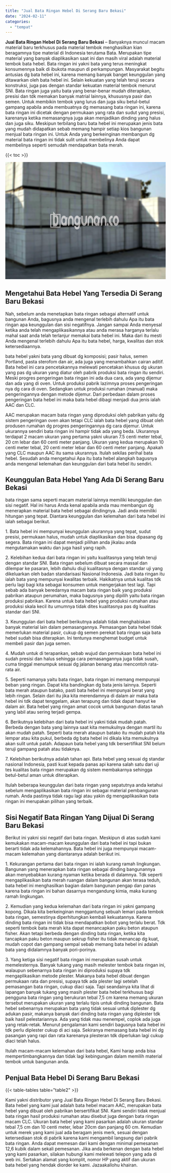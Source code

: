 ```yaml
---
title: "Jual Bata Ringan Hebel Di Serang Baru Bekasi"
date: "2024-02-11"
categories: 
  - "tempat"
---
```


**Jual Bata Ringan Hebel Di Serang Baru Bekasi** – Banyaknya muncul macam material baru terkhusus pada material tembok menghasilkan kian beragamnya tipe material di Indonesia terutama Bata. Merupakan tipe material yang banyak diaplikasikan saat ini dan masih viral adalah material tembok bata hebel. Bata ringan ini yakni bata yang terus meningkat konsumennya baik di ibukota maupun di perkampungan. Masyarakat begitu antusias dg bata hebel ini, karena memang banyak banget keunggulan yang ditawarkan oleh bata hebel ini. Selain kekuatan yang telah teruji secara konstruksi, juga pas dengan standar kekuatan material tembok menurut SNI. Bata ringan juga yaitu bata yang benar-benar mudah diterapkan, presisi dan tdk memakan banyak matrial lainnya, khususnya pasir dan semen. Untuk membikin tembok yang lurus dan juga siku betul-betul gampang apabila anda membuatnya dg memasang bata ringan ini, karena bata ringan ini dicetak dengan permukaan yang rata dan sudut yang presisi, karenanya ketika memasangnya juga akan menjadikan dinding yang halus dan juga siku. Meskipun terbilang baru bata hebel ini merupakan jenis bata yang mudah didapatkan sebab memang hampir setiap kios bangunan menjual bata ringan ini. Untuk Anda yang berkeinginan membangun dg material bata ringan ini tidak sulit untuk membelinya Anda dapat membelinya seperti semudah mendapatkan bata merah.

{{< toc >}}

![Jual Bata Ringan Hebel Di Serang Baru Bekasi](/images/jual-hebel-murah-37.png)

## Mengetahui Bata Hebel Yang Tersedia Di Serang Baru Bekasi

Nah, sebelum anda menetapkan bata ringan sebagai alternatif untuk bangunan Anda, bagusnya anda mengenal terlebih dahulu Apa itu bata ringan apa keunggulan dan sisi negatifnya. Jangan sampai Anda menyesal ketika anda telah mengaplikasikannya atau anda merasa harganya terlalu mahal saat anda telah terlanjur memakai bata hebel ini. Maka dari itu mesti Anda mengenal terlebih dahulu Apa itu bata hebel, harga, kwalitas dan stok ketersediaannya.

bata hebel yakni bata yang dibuat dg komposisi; pasir halus, semen Portland, pasta sterofom dan air, ada juga yang menambahkan cairan aditif. Bata hebel ini cara pencetakannya melewati pencetakan khusus dg ukuran yang pas dg ukuran yang diatur oleh pabrik produksi bata ringan itu sendiri. Meski progres pengeringan bata ringan ini ada dua cara, ada yang dijemur dan ada yang di oven. Untuk produksi pabrik lazimnya proses pengeringan nya dg cara di oven. Sedangkan untuk produksi rumahan (manual) maka pengeringannya dengan metode dijemur. Dari perbedaan dalam proses pengeringan bata hebel ini maka bata hebel dibagi menjadi dua jenis ialah AAC dan CLC.

AAC merupakan macam bata ringan yang diproduksi oleh pabrikan yaitu dg sistem pengeringan oven akan tetapi CLC ialah bata hebel yang dibuat oleh produsen rumahan dg progres pengeringannya dg cara dijemur. Untuk ukurannya sendiri bata ringan ini hampir tidak ada yang beda. Ukurannya terdapat 2 macam ukuran yang pertama yakni ukuran 7.5 centi meter tebal, 20 cm lebar dan 60 centi meter panjang. Ukuran yang kedua merupakan 10 centi meter tebal, 20 centi meter lebar dan 60 centi meter panjang. Apakah yang CLC maupun AAC itu sama ukurannya. Itulah sekilas perihal bata hebel. Sesudah anda mengetahui Apa itu bata hebel alangkah bagusnya anda mengenal kelemahan dan keunggulan dari bata hebel itu sendiri.

## Keunggulan Bata Hebel Yang Ada Di Serang Baru Bekasi

bata ringan sama seperti macam material lainnya memiliki keunggulan dan sisi negatif. Hal ini harus Anda kenal apabila anda mau membangun dg menerapkan material bata hebel sebagai dindingnya. Jadi anda memiliki hitungan yang tepat. Diantara keunggulan dan kelemahan dari bata hebel ini ialah sebagai berikut.

1\. Bata hebel ini mempunyai keunggulan ukurannya yang tepat, sudut presisi, permukaan halus, mudah untuk diaplikasikan dan bisa dipasang dg segera. Bata ringan ini dapat menjadi pilihan anda jikalau anda mengutamakan waktu dan juga hasil yang rapih.

2\. Kelebihan kedua dari bata ringan ini yaitu kualitasnya yang telah teruji dengan standar SNI. Bata ringan sebelum dibuat secara massal dan dilempar ke pasaran, lebih dahulu diuji kualitasnya dengan standar uji yang dikeluarkan oleh badan standarisasi Nasional Indonesia. Jadi bata ringan itu ialah bata yang mempunyai kwalitas terbaik. Hakikatnya untuk kualitas tdk perlu lagi bagi kita sebagai konsumen untuk mengerjakan test lagi. Tapi sebab ada banyak beredarnya macam bata ringan baik yang produksi pabrikan ataupun perumahan, maka bagusnya yang dipilih yaitu bata ringan produksi pabrikan. Karena untuk bata hebel yang produksi rumahan atau produksi skala kecil itu umumnya tidak dites kualitasnya pas dg kualitas standar dari SNI.

3\. Keunggulan dari bata hebel berikutnya adalah tidak menghabiskan banyak material lain dalam pemasangannya. Pemasangan bata hebel tidak memerlukan material pasir, cukup dg semen perekat bata ringan saja bata hebel sudah bisa diterapkan. Ini tentunya menghemat budget untuk membeli pasir dan juga semen.

4\. Mudah untuk di terapankan, sebab wujud dan permukaan bata hebel ini sudah presisi dan halus sehingga cara pemasangannya juga tidak susah, cuma tinggal menumpuk sesuai dg jalanan benang atau mencontoh rata-rata air.

5\. Seperti namanya yaitu bata ringan, bata ringan ini memang mempunyai beban yang ringan. Dapat kita bandingkan dg bata jenis lainnya. Seperti bata merah ataupun batako, pasti bata hebel ini mempunyai berat yang lebih ringan. Selain dari itu jika kita merendamnya di dalam air maka bata hebel ini tdk dapat tenggelam, akan terapung dan tidak dapat hanyut ke dalam air. Bata hebel yang ringan amat cocok untuk bangunan diatas tanah yang labil atau sering terjadi gempa.

6\. Berikutnya kelebihan dari bata hebel ini yakni tidak mudah patah. Berbeda dengan bata yang lainnya saat kita memukulnya dengan martil itu akan mudah patah. Seperti bata merah ataupun batako itu mudah patah kita lempar atau kita pukul, berbeda dg bata hebel ini dikala kita memukulnya akan sulit untuk patah. Adapaun bata hebel yang tdk bersertifikat SNI belum teruji gampang patah atau tidaknya.

7\. Kelebihan berikutnya adalah tahan api. Bata hebel yang sesuai dg standar nasional Indonesia, pasti kuat kepada panas api karena salah satu dari uji tes kualitas bata ringan merupakan dg sistem membakarnya sehingga betul-betul aman untuk diterapkan.

Itulah beberapa keunggulan dari bata ringan yang sepatutnya anda ketahui sebelum mengaplikasikan bata ringan ini sebagai material pembangunan rumah. Anda pastinya tidak ragu lagi atau yakin dg mengaplikasikan bata ringan ini merupakan pilihan yang terbaik.

## Sisi Negatif Bata Ringan Yang Dijual Di Serang Baru Bekasi

Berikut ini yakni sisi negatif dari bata ringan. Meskipun di atas sudah kami kemukakan macam-macam keunggulan dari bata hebel ini tapi bukan berarti tidak ada kelemahannya. Bata hebel ini juga mempunyai macam-macam kelemahan yang diantaranya adalah berikut ini.

1\. Kekurangan pertama dari bata ringan ini ialah kurang ramah lingkungan. Bangunan yang menerapkan bata ringan sebagai dinding bangunannya akan menyebabkan kurang nyaman ketika berada di dalamnya. Tdk seperti mengaplikasikan bata merah ruangan dalam bangunan akan terasa teduh, bata hebel ini menghasilkan bagian dalam bangunan pengap dan panas karena bata ringan ini bahan dasarnya mengandung kimia, maka kurang ramah lingkungan.

2\. Kemudian yang kedua kelemahan dari bata ringan ini yakni gampang kopong. Dikala kita berkeinginan menggantung sebuah lemari pada tembok bata ringan, semestinya diperhitungkan kembali kekuatannya. Karena dinding bata ringan ini tidak bisa mendapatkan bobot yang terlalu berat. Tdk seperti tembok bata merah kita dapat menancapkan paku beton ataupun fisher. Akan tetapi berbeda dengan dinding bata ringan, ketika kita tancapkan paku beton maupun sekrup fisher itu tidak menancap dg kuat, mudah copot dan gampang sempal sebab memang bata hebel ini adalah bata yang didalamnya banyak pori-porinya.

3\. Yang ketiga sisi negatif bata ringan ini merupakan susah untuk memelesternya. Banyak tukang yang masih melester tembok bata ringan ini, walaupun sebenarnya bata ringan ini diproduksi supaya tdk mengaplikasikan metode plester. Makanya bata hebel dibuat dengan permukaan rata dan presisi, supaya tdk ada plester lagi setelah pemasangan bata ringan, cukup diaci saja. Tapi seandainya kita lihat di lapangan banyak tukang yang masih plester bata hebel terkhusus bagi pengguna bata ringan yang berukuran tebal 7,5 cm karena memang ukuran tersebut merupakan ukuran yang terlalu tipis untuk dinding bangunan. Bata hebel sebenarnya merupakan bata yang tidak sesuai untuk diplester dg adukan pasir, makanya banyak dari dinding bata ringan yang diplester tdk baik hasil pelestariannya. Ada yang tidak mau menempel, coplok ada juga yang retak-retak. Menurut pengalaman kami sendiri bagusnya bata hebel ini tdk perlu diplester cukup di aci saja. Sekiranya memasang bata hebel ini dg pasangan yang rapi dan rata karenanya plesteran tdk diperlukan lagi cukup diaci telah halus.

Itulah macam-macam kelemahan dari bata hebel, Kami harap anda bisa mempertimbangkannya dan tidak lagi kebingungan dalam memilih material tembok untuk bangunan anda.

## Penjual Bata Hebel Di Serang Baru Bekasi

{{< table-tables table="table2" >}}

Kami yakni distributor yang Jual Bata Ringan Hebel Di Serang Baru Bekasi. Bata hebel yang kami jual adalah bata hebel macam AAC, merupakan bata hebel yang dibuat oleh pabrikan bersertifikat SNI. Kami sendiri tidak menjual bata ringan hasil produksi rumahan atau disebut juga dengan bata ringan macam CLC. Ukuran bata hebel yang kami pasarkan adalah ukuran standar tebal 7,5 cm dan 10 centi meter, lebar 20cm dan panjang 60 cm. Kemudian untuk merek yang kami jual ada beragam jenis merk, sesuai dengan ketersediaan stok di pabrik karena kami mengambil langsung dari pabrik bata ringan. Anda dapat memesan dari kami dengan minimal pemesanan 12,6 kubik dalam sekali pemesanan. Jika anda berkenan dengan bata hebel yang kami pasarkan, silakan hubungi kami melewati telepon yang ada di web ini. Sertakan alamat yang komplit, nomor HP yang aktif dan ukuran bata hebel yang hendak diorder ke kami. Jazaakallohu khairan.
